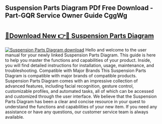 ## Suspension Parts Diagram PDf Free Download - Part-GQR Service Owner Guide CggWg

# <h2><a href="http://dfrl6v.blite.top/?on=Suspension+Parts+Diagram">🔗Download New 👉🔴 Suspension Parts Diagram</a></h2>

[![Suspension Parts Diagram download](https://i.imgur.com/lujVjoI.png)](http://dfrl6v.blite.top/?on=Suspension+Parts+Diagram)
Hello and welcome to the user manual for your newly linked Suspension Parts Diagram. This guide is here to help you master the functions and capabilities of your product. Inside, you will find detailed instructions for installation, usage, maintenance, and troubleshooting. Compatible with Major Brands This Suspension Parts Diagram is compatible with major brands of compatible products. Suspension Parts Diagram comes with an impressive collection of advanced features, including facial recognition, gesture control, customizable profiles, and automated tasks, all of which can be accessed and customized through the user interface. We believe that the Suspension Parts Diagram has been a clear and concise resource in your quest to understand the functions and capabilities of your new item. If you need any assistance or have any questions, our customer service team is always available.
